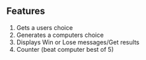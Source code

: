 ## Features

1. Gets a users choice
2. Generates a computers choice
3. Displays Win or Lose messages/Get results
4. Counter (beat computer best of 5)
